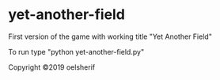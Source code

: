 # yet-another-field

First version of the game with working title "Yet Another Field"

To run type "python yet-another-field.py"

Copyright ©2019 oelsherif
